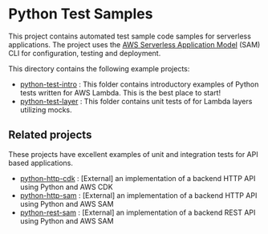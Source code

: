 # Python Test Samples

This project contains automated test sample code samples for serverless applications. The project uses the [AWS Serverless Application Model](https://docs.aws.amazon.com/serverless-application-model/latest/developerguide/what-is-sam.html) (SAM) CLI for configuration, testing and deployment. 

This directory contains the following example projects:
* [python-test-intro](./python-test-intro) : This folder contains introductory examples of Python tests written for AWS Lambda. This is the best place to start!
* [python-test-layer](./python-test-layer) : This folder contains unit tests of for Lambda layers utilizing mocks.

## Related projects
These projects have excellent examples of unit and integration tests for API based applications. 
* [python-http-cdk](https://github.com/aws-samples/serverless-samples/tree/main/serverless-rest-api/python-http-cdk) : [External] an implementation of a backend HTTP API using Python and AWS CDK
* [python-http-sam](https://github.com/aws-samples/serverless-samples/tree/main/serverless-rest-api/python-http-sam) : [External] an implementation of a backend HTTP API using Python and AWS SAM
* [python-rest-sam](https://github.com/aws-samples/serverless-samples/tree/main/serverless-rest-api/python-rest-sam) : [External] an implementation of a backend REST API using Python and AWS SAM
